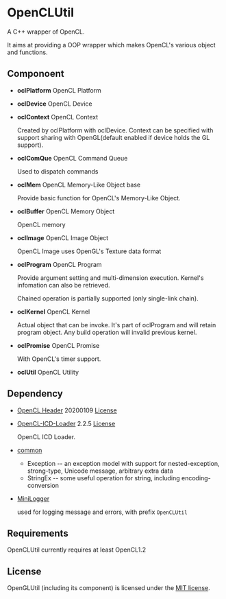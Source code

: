 # OpenCLUtil

A C++ wrapper of OpenCL.

It aims at providing a OOP wrapper which makes OpenCL's various object and functions.

## Componoent

* **oclPlatform**  OpenCL Platform

* **oclDevice**  OpenCL Device

* **oclContext**  OpenCL Context

  Created by oclPlatform with oclDevice. Context can be specified with support sharing with OpenGL(default enabled if device holds the GL support).

* **oclComQue**  OpenCL Command Queue

  Used to dispatch commands

* **oclMem**  OpenCL Memory-Like Object base
  
  Provide basic function for OpenCL's Memory-Like Object.

* **oclBuffer**  OpenCL Memory Object
  
  OpenCL memory

* **oclImage**  OpenCL Image Object
  
  OpenCL Image uses OpenGL's Texture data format

* **oclProgram**  OpenCL Program

  Provide argument setting and multi-dimension execution. Kernel's infomation can also be retrieved.

  Chained operation is partially supported (only single-link chain).

* **oclKernel**  OpenCL Kernel

  Actual object that can be invoke. It's part of oclProgram and will retain program object. Any build operation will invalid previous kernel.

* **oclPromise**  OpenCL Promise

  With OpenCL's timer support.

* **oclUtil**  OpenCL Utility

## Dependency

* [OpenCL Header](../3rdParty/CL) 20200109 [License](../3rdParty/CL/LICENSE)

* [OpenCL-ICD-Loader](https://github.com/KhronosGroup/OpenCL-ICD-Loader) 2.2.5 [License](../3rdParty/OpenCL/LICENSE)

  OpenCL ICD Loader.

* [common](../common)
  * Exception -- an exception model with support for nested-exception, strong-type, Unicode message, arbitrary extra data 
  * StringEx -- some useful operation for string, including encoding-conversion

* [MiniLogger](../MiniLogger)
  
  used for logging message and errors, with prefix `OpenCLUtil`

## Requirements

OpenCLUtil currently requires at least OpenCL1.2

## License

OpenGLUtil (including its component) is licensed under the [MIT license](../License.txt).
